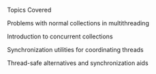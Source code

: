 Topics Covered

Problems with normal collections in multithreading

Introduction to concurrent collections

Synchronization utilities for coordinating threads

Thread-safe alternatives and synchronization aids